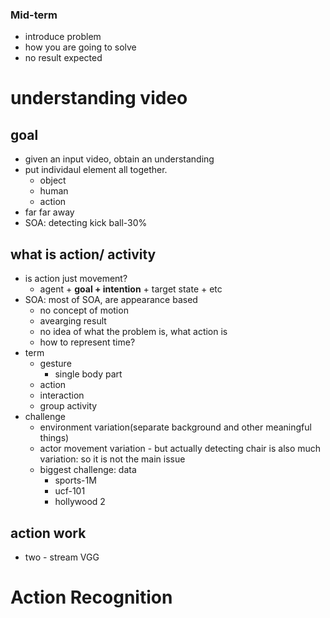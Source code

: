 ### Mid-term
- introduce problem
- how you are going to solve
- no result expected

# understanding video
## goal
- given an input video, obtain an understanding
- put individaul element all together. 
    + object
    + human
    + action
- far far away
- SOA: detecting kick ball-30%

## what is action/ activity
- is action just movement?
    + agent + __goal + intention__ + target state + etc
- SOA: most of SOA, are appearance based
    + no concept of motion
    + avearging result
    + no idea of what the problem is, what action is
    + how to represent time?
- term
    + gesture
        * single body part
    + action
    + interaction
    + group activity
- challenge
    + environment variation(separate background and other meaningful things)
    + actor movement variation - but actually detecting chair is also much variation: so it is not the main issue
    + biggest challenge: data
        * sports-1M
        * ucf-101
        * hollywood 2

## action work
- two - stream VGG

# Action Recognition  
